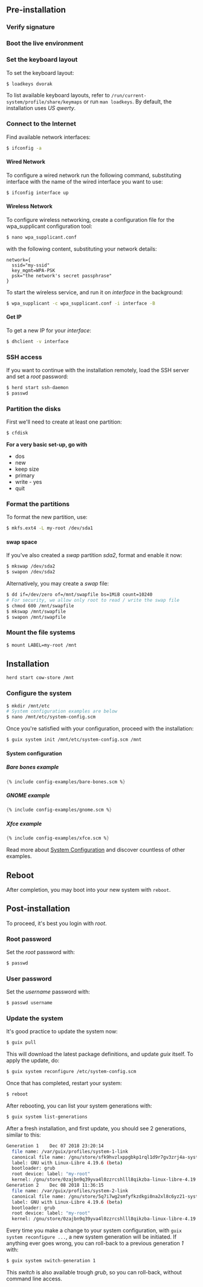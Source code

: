 ---
---

## Pre-installation

### Verify signature

### Boot the live environment

### Set the keyboard layout

To set the keyboard layout:

```bash
$ loadkeys dvorak
```

To list available keyboard layouts, refer to `/run/current-system/profile/share/keymaps` or run `man loadkeys`. By default, the installation uses _US qwerty_.

### Connect to the Internet

Find available network interfaces:

```bash
$ ifconfig -a
```

#### Wired Network

To configure a wired network run the following command, substituting interface with the name of the wired interface you want to use:

```bash
$ ifconfig interface up
```

#### Wireless Network

To configure wireless networking, create a configuration file for the wpa_supplicant configuration tool:

```bash
$ nano wpa_supplicant.conf
```

with the following content, substituting your network details:

```
network={
  ssid="my-ssid"
  key_mgmt=WPA-PSK
  psk="the network's secret passphrase"
}
```

To start the wireless service, and run it on _interface_ in the background:

```bash
$ wpa_supplicant -c wpa_supplicant.conf -i interface -B
```

#### Get IP

To get a new IP for your _interface_:

```bash
$ dhclient -v interface
```

### SSH access

If you want to continue with the installation remotely, load the SSH server and set a _root_ password:

```bash
$ herd start ssh-daemon
$ passwd
```

### Partition the disks

First we'll need to create at least one partition:

```bash
$ cfdisk
```

**For a very basic set-up, go with**

- dos
- new
- keep size
- primary
- write - yes
- quit

### Format the partitions

To format the new partition, use:

```bash
$ mkfs.ext4 -L my-root /dev/sda1
```

#### swap space

If you've also created a _swap_ partition _sda2_, format and enable it now:

```bash
$ mkswap /dev/sda2
$ swapon /dev/sda2
```

Alternatively, you may create a _swap_ file:

```bash
$ dd if=/dev/zero of=/mnt/swapfile bs=1MiB count=10240
# For security, we allow only root to read / write the swap file
$ chmod 600 /mnt/swapfile
$ mkswap /mnt/swapfile
$ swapon /mnt/swapfile
```

### Mount the file systems

```bash
$ mount LABEL=my-root /mnt
```

## Installation

```bash
herd start cow-store /mnt
```

### Configure the system

```bash
$ mkdir /mnt/etc
# System configuration examples are below
$ nano /mnt/etc/system-config.scm
```

Once you're satisfied with your configuration, proceed with the installation:

```bash
$ guix system init /mnt/etc/system-config.scm /mnt
```

#### System configuration

##### Bare bones example

```scheme
{% include config-examples/bare-bones.scm %}
```

##### GNOME example

```scheme
{% include config-examples/gnome.scm %}
```

##### Xfce example

```scheme
{% include config-examples/xfce.scm %}
```

Read more about [System Configuration](/System-configuration/) and discover countless of other examples.

## Reboot

After completion, you may boot into your new system with `reboot`.

## Post-installation

To proceed, it's best you login with _root_.

### Root password

Set the _root_ password with:

```bash
$ passwd
```

### User password

Set the _username_ password with:

```bash
$ passwd username
```

### Update the system

It's good practice to update the system now:

```bash
$ guix pull
```

This will download the latest package definitions, and update _guix_ itself. To apply the update, do:

```bash
$ guix system reconfigure /etc/system-config.scm
```

Once that has completed, restart your system:

```bash
$ reboot
```

After rebooting, you can list your system generations with:

```bash
$ guix system list-generations
```

After a fresh installation, and first update, you should see 2 generations, similar to this:

```bash
Generation 1	Dec 07 2018 23:20:14
  file name: /var/guix/profiles/system-1-link
  canonical file name: /gnu/store/sfk9hvzlxppgbkp1rql1d9r7gv3zrj4a-system
  label: GNU with Linux-Libre 4.19.6 (beta)
  bootloader: grub
  root device: label: "my-root"
  kernel: /gnu/store/0zajbn9q39yva4l0zzrcshlll8qikzba-linux-libre-4.19.6/bzImage
Generation 2	Dec 08 2018 11:36:15
  file name: /var/guix/profiles/system-2-link
  canonical file name: /gnu/store/5q7i7wg2smfyfkzdkgi0na2xl8c6yz21-system
  label: GNU with Linux-Libre 4.19.6 (beta)
  bootloader: grub
  root device: label: "my-root"
  kernel: /gnu/store/0zajbn9q39yva4l0zzrcshlll8qikzba-linux-libre-4.19.6/bzImage
```

Every time you make a change to your system configuration, with `guix system reconfigure ...`, a new system generation will be initiated. If anything ever goes wrong, you can roll-back to a previous generation _1_ with:

```bash
$ guix system switch-generation 1
```

This _switch_ is also available trough _grub_, so you can roll-back, without command line access.